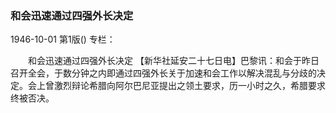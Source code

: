 ### 和会迅速通过四强外长决定

1946-10-01
第1版()
专栏：

　　和会迅速通过四强外长决定
    【新华社延安二十七日电】巴黎讯：和会于昨日召开全会，于数分钟之内即通过四强外长关于加速和会工作以解决混乱与分歧的决定。会上曾激烈辩论希腊向阿尔巴尼亚提出之领土要求，历一小时之久，希腊要求终被否决。
